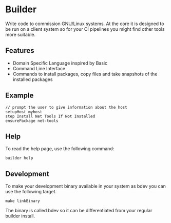 # Builder
Write code to commission GNU/Linux systems.
At the core it is designed to be run on a client system so for your CI pipelines you might
find other tools more suitable.

## Features
- Domain Specific Language inspired by Basic
- Command Line Interface
- Commands to install packages, copy files and take snapshots of the installed packages

## Example
```
// prompt the user to give information about the host
setupHost myhost
step Install Net Tools If Not Installed
ensurePackage net-tools
```

## Help
To read the help page, use the following command:
```
builder help
```

## Development
To make your development binary available in your system as bdev you can use the following target.
```
make linkBinary
```
The binary is called bdev so it can be differentiated from your regular builder install.
